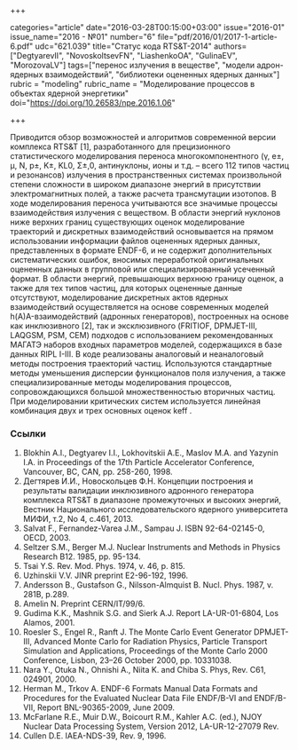 +++

categories="article"
date="2016-03-28T00:15:00+03:00"
issue="2016-01"
issue_name="2016 - №01"
number="6"
file="pdf/2016/01/2017-1-article-6.pdf"
udc="621.039"
title="Статус кода RTS&T-2014"
authors=["DegtyarevII", "NovoskoltsevFN", "LiashenkoOA", "GulinaEV", "MorozovaLV"]
tags=["перенос излучения в веществе", "модели адрон-ядерных взаимодействий", "библиотеки оцененных ядерных данных"]
rubric = "modeling"
rubric_name = "Моделирование процессов в объектах ядерной энергетики"
doi="https://doi.org/10.26583/npe.2016.1.06"

+++

Приводится обзор возможностей и алгоритмов современной версии комплекса RTS&T [1], разработанного для прецизионного статистического моделирования переноса многокомпонентного (γ, e±, μ, N, p±, K±, KL0, Σ±,0, антинуклоны, ионы и т.д. – всего 112 типов частиц и резонансов) излучения в пространственных системах произвольной степени сложности в широком диапазоне энергий в присутствии электромагнитных полей, а также расчета трансмутации изотопов. В ходе моделирования переноса учитываются все значимые процессы взаимодействия излучения с веществом. В области энергий нуклонов ниже верхних границ существующих оценок моделирование траекторий и дискретных взаимодействий основывается на прямом использовании информации файлов оцененных ядерных данных, представленных в формате ENDF-6, и не содержит дополнительных систематических ошибок, вносимых переработкой оригинальных оцененных данных в групповой или специализированный усеченный формат. В области энергий, превышающих верхнюю границу оценок, а также для тех типов частиц, для которых оцененные данные отсутствуют, моделирование дискретных актов ядерных взаимодействий осуществляется на основе современных моделей h(A)A-взаимодействий (адронных генераторов), построенных на основе как инклюзивного [2], так и эксклюзивного (FRITIOF, DPMJET-III, LAQGSM, PSM, CEM) подходов с использованием рекомендованных МАГАТЭ наборов входных параметров моделей, содержащихся в базе данных RIPL I-III. В коде реализованы аналоговый и неаналоговый методы построения траекторий частиц. Используются стандартные методы уменьшения дисперсии функционалов поля излучения, а также специализированные методы моделирования процессов, сопровождающихся большой множественностью вторичных частиц. При моделировании критических систем используется линейная комбинация двух и трех основных оценок keff .

### Ссылки

1. Blokhin A.I., Degtyarev I.I., Lokhovitskii A.E., Maslov M.A. and Yazynin I.A. in Proceedings of the 17th Particle Accelerator Conference, Vancouver, BC, CAN, pp. 258-260, 1998.
2. Дегтярев И.И., Новоскольцев Ф.Н. Концепции построения и результаты валидации инклюзивного адронного генератора комплекса RTS&T в диапазоне промежуточных и высоких энергий, Вестник Национального исследовательского ядерного университета МИФИ, т.2, No 4, c.461, 2013.
3. Salvat F., Fernandez-Varea J.M., Sampau J. ISBN 92-64-02145-0, OECD, 2003.
4. Seltzer S.M., Berger M.J. Nuclear Instruments and Methods in Physics Research B12. 1985, pp. 95-134.
5. Tsai Y.S. Rev. Mod. Phys. 1974, v. 46, p. 815.
6. Uzhinskii V.V. JINR preprint E2-96-192, 1996.
7. Andersson B., Gustafson G., Nilsson-Almquist B. Nucl. Phys. 1987, v. 281B, p.289.
8. Amelin N. Preprint CERN/IT/99/6.
9. Gudima K.K., Mashnik S.G. and Sierk A.J. Report LA-UR-01-6804, Los Alamos, 2001.
10. Roesler S., Engel R., Ranft J. The Monte Carlo Event Generator DPMJET-III, Advanced Monte Carlo for Radiation Physics, Particle Transport Simulation and Applications, Proceedings of the Monte Carlo 2000 Conference, Lisbon, 23–26 October 2000, pp. 10331038.
11. Nara Y., Otuka N., Ohnishi A., Niita K. and Chiba S. Phys, Rev. C61, 024901, 2000.
12. Herman M., Trkov A. ENDF-6 Formats Manual Data Formats and Procedures for the Evaluated Nuclear Data File ENDF/B-VI and ENDF/B-VII, Report BNL-90365-2009, June 2009.
13. McFarlane R.E., Muir D.W., Boicourt R.M., Kahler A.C. (ed.), NJOY Nuclear Data Processing System, Version 2012, LA-UR-12-27079 Rev.
14. Cullen D.E. IAEA-NDS-39, Rev. 9, 1996.